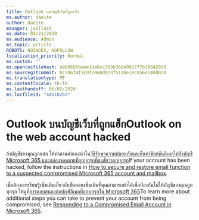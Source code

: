```yaml
---
title: Outlook บนบัญชีเว็บที่ถูกแฮ็ก
ms.author: daeite
author: daeite
manager: joallard
ms.date: 04/21/2020
ms.audience: Admin
ms.topic: article
ROBOTS: NOINDEX, NOFOLLOW
localization_priority: Normal
ms.custom: ''
ms.openlocfilehash: a988656beee1da0cc763b36de001777b18842956
ms.sourcegitcommit: bc7d6f4f3c9f7060d073f5130e1ec856e248d020
ms.translationtype: MT
ms.contentlocale: th-TH
ms.lasthandoff: 06/02/2020
ms.locfileid: "44510267"
---
```

# <a name="outlook-on-the-web-account-hacked"></a><span data-ttu-id="6a149-102">Outlook บนบัญชีเว็บที่ถูกแฮ็ก</span><span class="sxs-lookup"><span data-stu-id="6a149-102">Outlook on the web account hacked</span></span>

<span data-ttu-id="6a149-103">ถ้าบัญชีของคุณถูกแฮก ให้ทําตามคําแนะนําใน[วิธีรักษาความปลอดภัยและคืนค่าฟังก์ชันอีเมลไปยังบัญชี Microsoft 365 และกล่องจดหมายที่ถูกบุกรุกที่สงสัยว่าถูกบุกรุก](https://docs.microsoft.com/microsoft-365/security/office-365-security/responding-to-a-compromised-email-account)</span><span class="sxs-lookup"><span data-stu-id="6a149-103">If your account has been hacked, follow the instructions in [How to secure and restore email function to a suspected compromised Microsoft 365 account and mailbox](https://docs.microsoft.com/microsoft-365/security/office-365-security/responding-to-a-compromised-email-account).</span></span>

<span data-ttu-id="6a149-104">เมื่อต้องการเรียนรู้เพิ่มเติมเกี่ยวกับขั้นตอนเพิ่มเติมที่คุณสามารถทําได้เพื่อป้องกันไม่ให้บัญชีของคุณถูกบุกรุก ให้ดูที่[การตอบสนองต่อบัญชีอีเมลที่ถูกบุกรุกใน Microsoft 365](https://docs.microsoft.com/microsoft-365/security/office-365-security/responding-to-a-compromised-email-account)</span><span class="sxs-lookup"><span data-stu-id="6a149-104">To learn more about additional steps you can take to prevent your account from being compromised, see [Responding to a Compromised Email Account in Microsoft 365](https://docs.microsoft.com/microsoft-365/security/office-365-security/responding-to-a-compromised-email-account).</span></span>